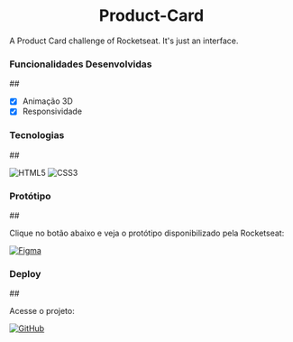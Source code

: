 <h1 align='center'>Product-Card</h1>

<p>A Product Card challenge of Rocketseat. It's just an interface.</p>

<h3>Funcionalidades Desenvolvidas</h3>
##

- [x] Animação 3D
- [X] Responsividade

<h3>Tecnologias</h3>
##

![HTML5](https://img.shields.io/badge/HTML5-E34F26?style=for-the-badge&logo=html5&logoColor=white)
![CSS3](https://img.shields.io/badge/CSS3-1572B6?style=for-the-badge&logo=css3&logoColor=white)

<h3>Protótipo</h3>
##

Clique no botão abaixo e veja o protótipo disponibilizado pela Rocketseat:

<a href="https://www.figma.com/file/oSb9ZXTUjsqLMCK5K7kH96/%23boraCodar---Desafio-2-(Community)?node-id=0%3A1&t=9EibgV6a5cK6xe9Q-0
">![Figma](https://img.shields.io/badge/Acessar%20Protótipo-2A2141?style=for-the-badge&logo=figma&logoColor=white)</a>

<h3>Deploy</h3>
##

Acesse o projeto:

<a href="https://leonardo-ad.github.io/Product-Card/" target='_blank'>![GitHub](https://img.shields.io/badge/GitHub%20Pages-000000?style=for-the-badge&logo=github&logoColor=white)</a>
